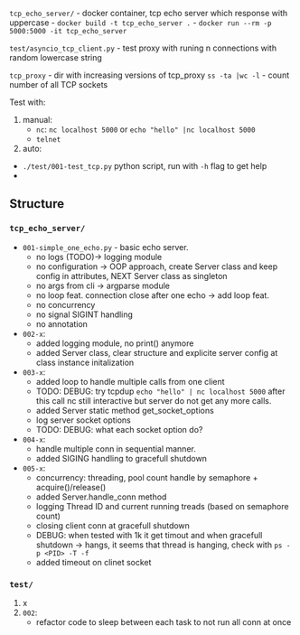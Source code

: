 
`tcp_echo_server/` - docker container, tcp echo server which response with uppercase
    - `docker build -t tcp_echo_server .`
    - `docker run --rm -p 5000:5000 -it tcp_echo_server`

`test/asyncio_tcp_client.py` - test proxy with runing n connections with random lowercase string

`tcp_proxy` - dir with increasing versions of tcp_proxy
`ss -ta |wc -l` - count number of all TCP sockets

Test with:
1. manual:
    - `nc`: `nc localhost 5000` or `echo "hello" |nc localhost 5000`
    - `telnet`
2. auto:
- `./test/001-test_tcp.py` python script, run with `-h` flag to get help
- 

## Structure

### `tcp_echo_server/`
- `001-simple_one_echo.py` - basic echo server.
  - no logs (TODO)-> logging module
  - no configuration -> OOP approach, create Server class and keep config in attributes, NEXT Server class as singleton 
  - no args from cli -> argparse module
  - no loop feat. connection close after one echo -> add loop feat.
  - no concurrency
  - no signal SIGINT handling 
  - no annotation
- `002-x`:
  - added logging module, no print() anymore
  - added Server class, clear structure and explicite server config at class instance initalization
- `003-x`:
  - added loop to handle multiple calls from one client 
  - TODO: DEBUG: try tcpdup `echo "hello" | nc localhost 5000` after this call nc still interactive but server do not get any more calls.
  - added Server static method get_socket_options
  - log server socket options
  - TODO: DEBUG: what each socket option do?
- `004-x`:
  - handle multiple conn in sequential manner.
  - added SIGING handling to gracefull shutdown
- `005-x`:
  - concurrency: threading, pool count handle by semaphore + acquire()/release()
  - added Server.handle_conn method
  - logging Thread ID and current running treads (based on semaphore count)
  - closing client conn at gracefull shutdown
  - DEBUG: when tested with 1k it get timout and when gracefull shutdown -> hangs, it seems that thread is hanging, check with `ps -p <PID> -T -f`
  - added timeout on clinet socket

### `test/`
1. x
2. `002`:
   - refactor code to sleep between each task to not run all conn at once